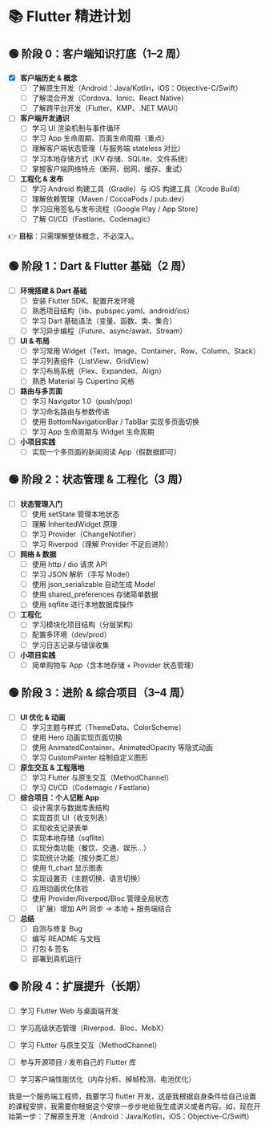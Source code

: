 # 📚 Flutter 精进计划

## 🟢 阶段 0：客户端知识打底（1–2 周）

- [x] **客户端历史 & 概念**
  - [ ] 了解原生开发（Android：Java/Kotlin，iOS：Objective-C/Swift）
  - [ ] 了解混合开发（Cordova、Ionic、React Native）
  - [ ] 了解跨平台开发（Flutter、KMP、.NET MAUI）
- [ ] **客户端开发通识**
  - [ ] 学习 UI 渲染机制与事件循环
  - [ ] 学习 App 生命周期、页面生命周期（重点）
  - [ ] 理解客户端状态管理（与服务端 stateless 对比）
  - [ ] 学习本地存储方式（KV 存储、SQLite、文件系统）
  - [ ] 掌握客户端网络特点（断网、弱网、缓存、重试）
- [ ] **工程化 & 发布**
  - [ ] 学习 Android 构建工具（Gradle）与 iOS 构建工具（Xcode Build）
  - [ ] 理解依赖管理（Maven / CocoaPods / pub.dev）
  - [ ] 学习应用签名与发布流程（Google Play / App Store）
  - [ ] 了解 CI/CD（Fastlane、Codemagic）

👉 **目标**：只需理解整体概念，不必深入。

## 🟢 阶段 1：Dart & Flutter 基础（2 周）

- [ ] **环境搭建 & Dart 基础**
  - [ ] 安装 Flutter SDK、配置开发环境
  - [ ] 熟悉项目结构（lib、pubspec.yaml、android/ios）
  - [ ] 学习 Dart 基础语法（变量、函数、类、集合）
  - [ ] 学习异步编程（Future、async/await、Stream）
- [ ] **UI & 布局**
  - [ ] 学习常用 Widget（Text、Image、Container、Row、Column、Stack）
  - [ ] 学习列表组件（ListView、GridView）
  - [ ] 学习布局系统（Flex、Expanded、Align）
  - [ ] 熟悉 Material 与 Cupertino 风格
- [ ] **路由与多页面**
  - [ ] 学习 Navigator 1.0（push/pop）
  - [ ] 学习命名路由与参数传递
  - [ ] 使用 BottomNavigationBar / TabBar 实现多页面切换
  - [ ] 学习 App 生命周期与 Widget 生命周期
- [ ] **小项目实践**
  - [ ] 实现一个多页面的新闻阅读 App（假数据即可）

## 🟢 阶段 2：状态管理 & 工程化（3 周）

- [ ] **状态管理入门**
  - [ ] 使用 setState 管理本地状态
  - [ ] 理解 InheritedWidget 原理
  - [ ] 学习 Provider（ChangeNotifier）
  - [ ] 学习 Riverpod（理解 Provider 不足后进阶）
- [ ] **网络 & 数据**
  - [ ] 使用 http / dio 请求 API
  - [ ] 学习 JSON 解析（手写 Model）
  - [ ] 使用 json_serializable 自动生成 Model
  - [ ] 使用 shared_preferences 存储简单数据
  - [ ] 使用 sqflite 进行本地数据库操作
- [ ] **工程化**
  - [ ] 学习模块化项目结构（分层架构）
  - [ ] 配置多环境（dev/prod）
  - [ ] 学习日志记录与错误收集
- [ ] **小项目实践**
  - [ ] 简单购物车 App（含本地存储 + Provider 状态管理）

## 🟢 阶段 3：进阶 & 综合项目（3–4 周）

- [ ] **UI 优化 & 动画**
  - [ ] 学习主题与样式（ThemeData、ColorScheme）
  - [ ] 使用 Hero 动画实现页面切换
  - [ ] 使用 AnimatedContainer、AnimatedOpacity 等隐式动画
  - [ ] 学习 CustomPainter 绘制自定义图形
- [ ] **原生交互 & 工程落地**
  - [ ] 学习 Flutter 与原生交互（MethodChannel）
  - [ ] 学习 CI/CD（Codemagic / Fastlane）
- [ ] **综合项目：个人记账 App**
  - [ ] 设计需求与数据库表结构
  - [ ] 实现首页 UI（收支列表）
  - [ ] 实现收支记录表单
  - [ ] 实现本地存储（sqflite）
  - [ ] 实现分类功能（餐饮、交通、娱乐…）
  - [ ] 实现统计功能（按分类汇总）
  - [ ] 使用 fl_chart 显示图表
  - [ ] 实现设置页（主题切换、语言切换）
  - [ ] 应用动画优化体验
  - [ ] 使用 Provider/Riverpod/Bloc 管理全局状态
  - [ ] （扩展）增加 API 同步 → 本地 + 服务端结合
- [ ] **总结**
  - [ ] 自测与修复 Bug
  - [ ] 编写 README 与文档
  - [ ] 打包 & 签名
  - [ ] 部署到真机运行

## 🟢 阶段 4：扩展提升（长期）

- [ ] 学习 Flutter Web 与桌面端开发
- [ ] 学习高级状态管理（Riverpod、Bloc、MobX）
- [ ] 学习 Flutter 与原生交互（MethodChannel）
- [ ] 参与开源项目 / 发布自己的 Flutter 库
- [ ] 学习客户端性能优化（内存分析、掉帧检测、电池优化）


我是一个服务端工程师，我要学习 flutter 开发，这是我根据自身条件给自己设置的课程安排，我需要你根据这个安排一步步地给我生成讲义或者内容。如，现在开始第一步：了解原生开发（Android：Java/Kotlin，iOS：Objective-C/Swift）